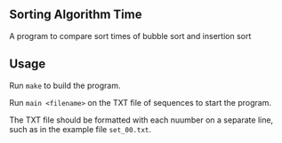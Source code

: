 ## Sorting Algorithm Time
A program to compare sort times of bubble sort and insertion sort

## Usage
Run ```make``` to build the program.

Run ```main <filename>``` on the TXT file of sequences to start the program.

The TXT file should be formatted with each nuumber on a separate line, such as in the example file  ```set_00.txt```.
